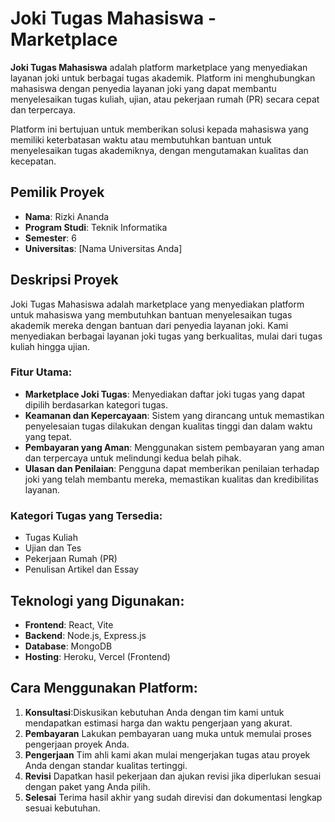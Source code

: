 # Joki Tugas Mahasiswa - Marketplace

**Joki Tugas Mahasiswa** adalah platform marketplace yang menyediakan layanan joki untuk berbagai tugas akademik. Platform ini menghubungkan mahasiswa dengan penyedia layanan joki yang dapat membantu menyelesaikan tugas kuliah, ujian, atau pekerjaan rumah (PR) secara cepat dan terpercaya.

Platform ini bertujuan untuk memberikan solusi kepada mahasiswa yang memiliki keterbatasan waktu atau membutuhkan bantuan untuk menyelesaikan tugas akademiknya, dengan mengutamakan kualitas dan kecepatan.

## Pemilik Proyek
- **Nama**: Rizki Ananda
- **Program Studi**: Teknik Informatika
- **Semester**: 6
- **Universitas**: [Nama Universitas Anda]

## Deskripsi Proyek
Joki Tugas Mahasiswa adalah marketplace yang menyediakan platform untuk mahasiswa yang membutuhkan bantuan menyelesaikan tugas akademik mereka dengan bantuan dari penyedia layanan joki. Kami menyediakan berbagai layanan joki tugas yang berkualitas, mulai dari tugas kuliah hingga ujian.

### Fitur Utama:
- **Marketplace Joki Tugas**: Menyediakan daftar joki tugas yang dapat dipilih berdasarkan kategori tugas.
- **Keamanan dan Kepercayaan**: Sistem yang dirancang untuk memastikan penyelesaian tugas dilakukan dengan kualitas tinggi dan dalam waktu yang tepat.
- **Pembayaran yang Aman**: Menggunakan sistem pembayaran yang aman dan terpercaya untuk melindungi kedua belah pihak.
- **Ulasan dan Penilaian**: Pengguna dapat memberikan penilaian terhadap joki yang telah membantu mereka, memastikan kualitas dan kredibilitas layanan.

### Kategori Tugas yang Tersedia:
- Tugas Kuliah
- Ujian dan Tes
- Pekerjaan Rumah (PR)
- Penulisan Artikel dan Essay

## Teknologi yang Digunakan:
- **Frontend**: React, Vite
- **Backend**: Node.js, Express.js
- **Database**: MongoDB
- **Hosting**: Heroku, Vercel (Frontend)

## Cara Menggunakan Platform:
1. **Konsultasi**:Diskusikan kebutuhan Anda dengan tim kami untuk mendapatkan estimasi harga dan waktu pengerjaan yang akurat.
2. **Pembayaran** Lakukan pembayaran uang muka untuk memulai proses pengerjaan proyek Anda.
3. **Pengerjaan** Tim ahli kami akan mulai mengerjakan tugas atau proyek Anda dengan standar kualitas tertinggi.
4. **Revisi** Dapatkan hasil pekerjaan dan ajukan revisi jika diperlukan sesuai dengan paket yang Anda pilih.
5. **Selesai** Terima hasil akhir yang sudah direvisi dan dokumentasi lengkap sesuai kebutuhan.
